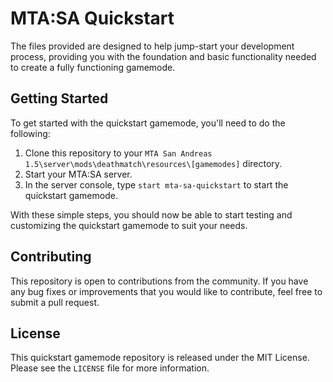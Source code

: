# MTA:SA Quickstart

The files provided are designed to help jump-start your development process, providing you with the foundation and basic functionality needed to create a fully functioning gamemode.

## Getting Started

To get started with the quickstart gamemode, you'll need to do the following:

1. Clone this repository to your `MTA San Andreas 1.5\server\mods\deathmatch\resources\[gamemodes]` directory.
2. Start your MTA:SA server.
3. In the server console, type `start mta-sa-quickstart` to start the quickstart gamemode.

With these simple steps, you should now be able to start testing and customizing the quickstart gamemode to suit your needs.

## Contributing

This repository is open to contributions from the community. If you have any bug fixes or improvements that you would like to contribute, feel free to submit a pull request.

## License

This quickstart gamemode repository is released under the MIT License. Please see the `LICENSE` file for more information.

